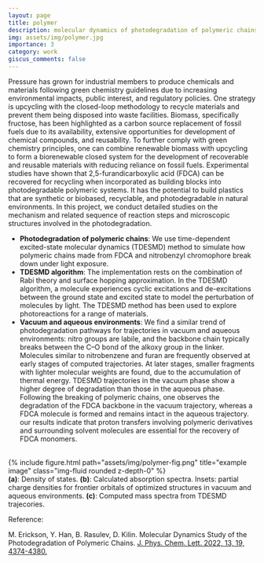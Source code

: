 ```yaml
---
layout: page
title: polymer
description: molecular dynamics of photodegradation of polymeric chains
img: assets/img/polymer.jpg
importance: 3
category: work
giscus_comments: false
---
```



Pressure has grown for industrial members to produce chemicals and materials following green chemistry guidelines due to increasing environmental impacts, public interest, and regulatory policies. One strategy is upcycling with the closed-loop methodology to recycle materials and prevent them being disposed into waste facilities. Biomass, specifically fructose, has been highlighted as a carbon source replacement of fossil fuels due to its availability, extensive opportunities for development of chemical compounds, and reusability. To further comply with green chemistry principles, one can combine renewable biomass with upcycling to form a biorenewable closed system for the development of recoverable and reusable materials with reducing reliance on fossil fuels. Experimental studies have shown that 2,5-furandicarboxylic acid (FDCA) can be recovered for recycling when incorporated as building blocks into photodegradable polymeric systems. It has the potential to build plastics that are synthetic or biobased, recyclable, and photodegradable in natural environments. In this project, we conduct detailed studies on the mechanism and related sequence of reaction steps and microscopic structures involved in the photodegradation.

<ul>
<li><b>Photodegradation of polymeric chains</b>: We use time-dependent excited-state molecular dynamics (TDESMD) method to simulate how polymeric chains made from FDCA and nitrobenzyl chromophore break down under light exposure.</li>
<li><b>TDESMD algorithm</b>: The implementation rests on the combination of Rabi theory and surface hopping approximation. In the TDESMD algorithm, a molecule experiences cyclic excitations and de-excitations between the ground state and excited state to model the perturbation of molecules by light. The TDESMD method has been used to explore photoreactions for a range of materials.</li>
<li><b>Vacuum and aqueous environments</b>: We find a similar trend of photodegradation pathways for trajectories in vacuum and aqueous environments: nitro groups are labile, and the backbone chain typically breaks between the C–O bond of the alkoxy group in the linker. Molecules similar to nitrobenzene and furan are frequently observed at early stages of computed trajectories. At later stages, smaller fragments with lighter molecular weights are found, due to the accumulation of thermal energy. TDESMD trajectories in the vacuum phase show a higher degree of degradation than those in the aqueous phase. Following the breaking of polymeric chains, one observes the degradation of the FDCA backbone in the vacuum trajectory, whereas a FDCA molecule is formed and remains intact in the aqueous trajectory. our results indicate that proton transfers involving polymeric derivatives and surrounding solvent molecules are essential for the recovery of FDCA monomers.</li>
</ul>
<br>



<div class="row">
    <div class="col-sm mt-3 mt-md-0">
        {% include figure.html path="assets/img/polymer-fig.png" title="example image" class="img-fluid rounded z-depth-0" %}
    </div>
</div>
<div class="caption">
    <b>(a)</b>: Density of states. <b>(b)</b>: Calculated absorption spectra. Insets: partial charge densities for frontier orbitals of optimized structures in vacuum and aqueous environments. <b>(c)</b>: Computed mass spectra from TDESMD trajecories.
</div>

Reference:

M. Erickson, Y. Han, B. Rasulev, D. Kilin. Molecular Dynamics Study of the Photodegradation of Polymeric Chains. <a href='https://doi.org/10.1021/acs.jpclett.2c00802'>J. Phys. Chem. Lett. 2022, 13, 19, 4374-4380.</a>





